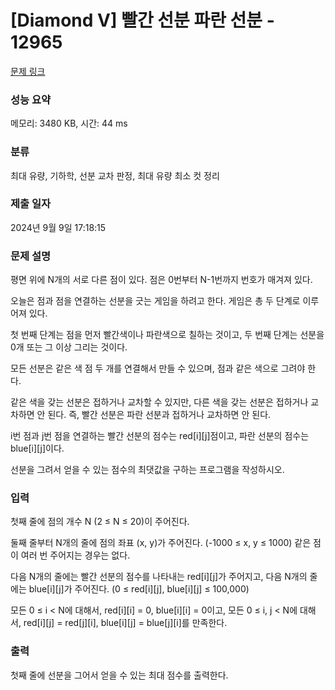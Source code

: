 # [Diamond V] 빨간 선분 파란 선분 - 12965 

[문제 링크](https://www.acmicpc.net/problem/12965) 

### 성능 요약

메모리: 3480 KB, 시간: 44 ms

### 분류

최대 유량, 기하학, 선분 교차 판정, 최대 유량 최소 컷 정리

### 제출 일자

2024년 9월 9일 17:18:15

### 문제 설명

<p>평면 위에 N개의 서로 다른 점이 있다. 점은 0번부터 N-1번까지 번호가 매겨져 있다.</p>

<p>오늘은 점과 점을 연결하는 선분을 긋는 게임을 하려고 한다. 게임은 총 두 단계로 이루어져 있다.</p>

<p>첫 번째 단계는 점을 먼저 빨간색이나 파란색으로 칠하는 것이고, 두 번째 단계는 선분을 0개 또는 그 이상 그리는 것이다.</p>

<p>모든 선분은 같은 색 점 두 개를 연결해서 만들 수 있으며, 점과 같은 색으로 그려야 한다.</p>

<p>같은 색을 갖는 선분은 접하거나 교차할 수 있지만, 다른 색을 갖는 선분은 접하거나 교차하면 안 된다. 즉, 빨간 선분은 파란 선분과 접하거나 교차하면 안 된다.</p>

<p>i번 점과 j번 점을 연결하는 빨간 선분의 점수는 red[i][j]점이고, 파란 선분의 점수는 blue[i][j]이다.</p>

<p>선분을 그려서 얻을 수 있는 점수의 최댓값을 구하는 프로그램을 작성하시오.</p>

### 입력 

 <p>첫째 줄에 점의 개수 N (2 ≤ N ≤ 20)이 주어진다.</p>

<p>둘째 줄부터 N개의 줄에 점의 좌표 (x, y)가 주어진다. (-1000 ≤ x, y ≤ 1000) 같은 점이 여러 번 주어지는 경우는 없다.</p>

<p>다음 N개의 줄에는 빨간 선분의 점수를 나타내는 red[i][j]가 주어지고, 다음 N개의 줄에는 blue[i][j]가 주어진다. (0 ≤ red[i][j], blue[i][j] ≤ 100,000)</p>

<p>모든 0 ≤ i < N에 대해서, red[i][i] = 0, blue[i][i] = 0이고, 모든 0 ≤ i, j < N에 대해서, red[i][j] = red[j][i], blue[i][j] = blue[j][i]를 만족한다.</p>

### 출력 

 <p>첫째 줄에 선분을 그어서 얻을 수 있는 최대 점수를 출력한다.</p>


